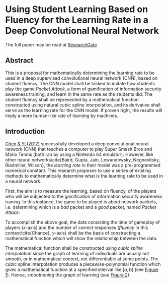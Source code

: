 Using Student Learning Based on Fluency for the Learning Rate in a Deep Convolutional Neural Network
==

The full paper may be read at [ResearchGate](https://goo.gl/phlQNY)

## Abstract
This is a proposal for mathematically determining the learning rate to be used in a deep supervised convolutional neural network (CNN), based on student fluency. The CNN model shall be tasked to imitate how students play the game _Packet Attack_, a form of gamification of information security awareness training, and learn in the same rate as the students did. The student fluency shall be represented by a mathematical function constructed using natural cubic spline interpolation, and its derivative shall serve as the learning rate for the CNN model. If proven right, the results will imply a more human-like rate of learning by machines.


## Introduction
[Chen & Yi (2017)](https://arxiv.org/abs/1702.05663) successfully developed a deep convolutional neural network (CNN) that teaches a computer to play Super Smash Bros and Mario Tennis (both ran by using a Nintendo 64 emulator). However, like other neural networks\cite{Baird, Gupta, Jain, Lewandowsky, Negnevitsky, Riedmiller, Wilson}, the _learning rate_ in their model was a pre-programmed numerical constant. This research proposes to use a series of existing methods to mathematically determine what is the learning rate to be used in a neural network.

First, the aim is to measure the learning, based on fluency, of the players who will be subjected to the gamification of information security awareness traning. In this instance, the game to be played is about network packets, i.e. determining which is a _bad_ packet and a _good_ packet, named _Packet Attack_.

To accomplish the above goal, the data consisting the time of gameplay of players ($x$-axis) and the number of correct responses (_fluency_ in this context\cite{Chance}, $y$-axis) shall be the basis of constructing a mathematical function which will show the relationship between the data.

The mathematical function shall be constructed using _cubic spline interpolation_ since the graph of learning of individuals are usually not _smooth_, or in mathematical context, not differentiable at some points. The cubic spline interpolation produces a piecewise-polynomial function which gives a mathematical function at a specified interval like $[a,b]$ (see [Figure 1](figures/spline.png)). Hence, _smoothening_ the graph of learning (see [Figure 2](figures/spline_1.png)).
